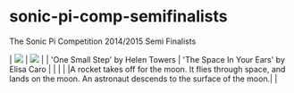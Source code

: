 # sonic-pi-comp-semifinalists

The Sonic Pi Competition 2014/2015 Semi Finalists

| ![](images/one-small-step.jpg)            | ![](images/spcae-in-your-ears.jpg)          |
| 'One Small Step' by Helen Towers          |  'The Space In Your Ears' by Elisa Caro     |
|                                           |                                             |
|A rocket takes off for the moon. It flies through space, and lands on the moon. An astronaut descends to the surface of the moon.|                                             |
